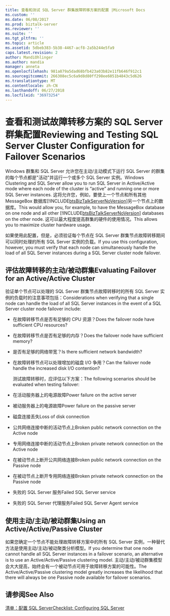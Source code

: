 ```yaml
---
title: 查看和测试 SQL Server 群集故障转移方案的配置 |Microsoft Docs
ms.custom: ''
ms.date: 06/08/2017
ms.prod: biztalk-server
ms.reviewer: ''
ms.suite: ''
ms.tgt_pltfrm: ''
ms.topic: article
ms.assetid: 5dbeb383-5b38-4467-acf8-2a5b244e5fa9
caps.latest.revision: 2
author: MandiOhlinger
ms.author: mandia
manager: anneta
ms.openlocfilehash: 981a879a5dad68bfb423a03b82e11fb646f912c1
ms.sourcegitcommit: 266308ec5c6a9d8d80ff298ee6051b4843c5d626
ms.translationtype: MT
ms.contentlocale: zh-CN
ms.lasthandoff: 06/27/2018
ms.locfileid: "36973254"
---
```

# <a name="reviewing-and-testing-sql-server-cluster-configuration-for-failover-scenarios"></a><span data-ttu-id="b59d4-102">查看和测试故障转移方案的 SQL Server 群集配置</span><span class="sxs-lookup"><span data-stu-id="b59d4-102">Reviewing and Testing SQL Server Cluster Configuration for Failover Scenarios</span></span>
<span data-ttu-id="b59d4-103">Windows 群集和 SQL Server 允许您在主动/主动模式下运行 SQL Server 的群集的每个节点都是"活动"并运行一个或多个 SQL Server 实例。</span><span class="sxs-lookup"><span data-stu-id="b59d4-103">Windows Clustering and SQL Server allow you to run SQL Server in Active/Active mode where each node of the cluster is “active” and running one or more SQL Server instances.</span></span> <span data-ttu-id="b59d4-104">这将允许您，例如，要使上一个节点和所有其他 MessageBox 数据库[!INCLUDE[btsBizTalkServerNoVersion](../includes/btsbiztalkservernoversion-md.md)]另一个节点上的数据库。</span><span class="sxs-lookup"><span data-stu-id="b59d4-104">This would allow you, for example, to have the MessageBox database on one node and all other [!INCLUDE[btsBizTalkServerNoVersion](../includes/btsbiztalkservernoversion-md.md)] databases on the other node.</span></span> <span data-ttu-id="b59d4-105">这可以最大程度提高群集的硬件的使用情况。</span><span class="sxs-lookup"><span data-stu-id="b59d4-105">This allows you to maximize cluster hardware usage.</span></span>  
  
 <span data-ttu-id="b59d4-106">如果使用此配置，但是，必须验证每个节点在 SQL Server 群集节点故障转移期间可以同时处理的所有 SQL Server 实例的负载。</span><span class="sxs-lookup"><span data-stu-id="b59d4-106">If you use this configuration, however, you must verify that each node can simultaneously handle the load of all SQL Server instances during a SQL Server cluster node failover.</span></span>  
  
## <a name="evaluating-failover-for-an-activeactive-cluster"></a><span data-ttu-id="b59d4-107">评估故障转移的主动/被动群集</span><span class="sxs-lookup"><span data-stu-id="b59d4-107">Evaluating Failover for an Active/Active Cluster</span></span>  
 <span data-ttu-id="b59d4-108">验证单个节点可以处理的 SQL Server 群集节点故障转移时的所有 SQL Server 实例的负载时的注意事项包括：</span><span class="sxs-lookup"><span data-stu-id="b59d4-108">Considerations when verifying that a single node can handle the load of all SQL Server instances in the event of a SQL Server cluster node failover include:</span></span>  
  
- <span data-ttu-id="b59d4-109">在故障转移节点是否有足够的 CPU 资源？</span><span class="sxs-lookup"><span data-stu-id="b59d4-109">Does the failover node have sufficient CPU resources?</span></span>  
  
- <span data-ttu-id="b59d4-110">在故障转移节点是否有足够的内存？</span><span class="sxs-lookup"><span data-stu-id="b59d4-110">Does the failover node have sufficient memory?</span></span>  
  
- <span data-ttu-id="b59d4-111">是否有足够的网络带宽？</span><span class="sxs-lookup"><span data-stu-id="b59d4-111">Is there sufficient network bandwidth?</span></span>  
  
- <span data-ttu-id="b59d4-112">在故障转移节点可以处理增加的磁盘 I/O 争用？</span><span class="sxs-lookup"><span data-stu-id="b59d4-112">Can the failover node handle the increased disk I/O contention?</span></span>  
  
  <span data-ttu-id="b59d4-113">测试故障转移时，应评估以下方案：</span><span class="sxs-lookup"><span data-stu-id="b59d4-113">The following scenarios should be evaluated when testing failover:</span></span>  
  
- <span data-ttu-id="b59d4-114">在活动服务器上的电源故障</span><span class="sxs-lookup"><span data-stu-id="b59d4-114">Power failure on the active server</span></span>  
  
- <span data-ttu-id="b59d4-115">被动服务器上的电源故障</span><span class="sxs-lookup"><span data-stu-id="b59d4-115">Power failure on the passive server</span></span>  
  
- <span data-ttu-id="b59d4-116">磁盘连接丢失</span><span class="sxs-lookup"><span data-stu-id="b59d4-116">Loss of disk connection</span></span>  
  
- <span data-ttu-id="b59d4-117">公共网络连接中断的活动节点上</span><span class="sxs-lookup"><span data-stu-id="b59d4-117">Broken public network connection on the Active node</span></span>  
  
- <span data-ttu-id="b59d4-118">专用网络连接中断的活动节点上</span><span class="sxs-lookup"><span data-stu-id="b59d4-118">Broken private network connection on the Active node</span></span>  
  
- <span data-ttu-id="b59d4-119">在被动节点上断开公共网络连接</span><span class="sxs-lookup"><span data-stu-id="b59d4-119">Broken public network connection on the Passive node</span></span>  
  
- <span data-ttu-id="b59d4-120">在被动节点上断开专用网络连接</span><span class="sxs-lookup"><span data-stu-id="b59d4-120">Broken private network connection on the Passive node</span></span>  
  
- <span data-ttu-id="b59d4-121">失败的 SQL Server 服务</span><span class="sxs-lookup"><span data-stu-id="b59d4-121">Failed SQL Server service</span></span>  
  
- <span data-ttu-id="b59d4-122">失败的 SQL Server 代理服务</span><span class="sxs-lookup"><span data-stu-id="b59d4-122">Failed SQL Server Agent service</span></span>  
  
## <a name="using-an-activeactivepassive-cluster"></a><span data-ttu-id="b59d4-123">使用主动/主动/被动群集</span><span class="sxs-lookup"><span data-stu-id="b59d4-123">Using an Active/Active/Passive Cluster</span></span>  
 <span data-ttu-id="b59d4-124">如果您确定一个节点不能处理故障转移方案中的所有 SQL Server 实例，一种替代方法是使用主动/主动/被动聚类分析模型。</span><span class="sxs-lookup"><span data-stu-id="b59d4-124">If you determine that one node cannot handle all SQL Server instances in a failover scenario, an alternative is to use an Active/Active/Passive clustering model.</span></span> <span data-ttu-id="b59d4-125">主动/主动/被动群集模型会大大提高，始终会有一个被动节点可用于故障转移方案的可能性。</span><span class="sxs-lookup"><span data-stu-id="b59d4-125">The Active/Active/Passive clustering model greatly increases the likelihood that there will always be one Passive node available for failover scenarios.</span></span>  
  
## <a name="see-also"></a><span data-ttu-id="b59d4-126">请参阅</span><span class="sxs-lookup"><span data-stu-id="b59d4-126">See Also</span></span>  
 [<span data-ttu-id="b59d4-127">清单：配置 SQL Server</span><span class="sxs-lookup"><span data-stu-id="b59d4-127">Checklist: Configuring SQL Server</span></span>](~/technical-guides/checklist-configuring-sql-server.md)